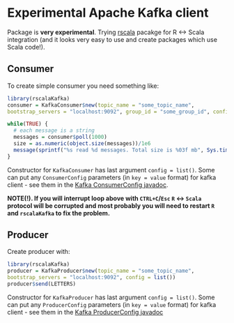 
# Experimental Apache Kafka client

Package is **very experimental**. Trying [rscala](https://dahl-git.byu.edu/dahl/rscala) pacakge for R <-> Scala integration (and it looks very easy to use and create packages which use Scala code!).

## Consumer
To create simple consumer you need something like:
```r
library(rscalaKafka)
consumer = KafkaConsumer$new(topic_name = "some_topic_name", 
bootstrap_servers = "localhost:9092", group_id = "some_group_id", config = list())

while(TRUE) {
  # each message is a string
  messages = consumer$poll(1000)
  size = as.numeric(object.size(messages))/1e6
  message(sprintf("%s read %d messages. Total size is %03f mb", Sys.time(), length(messages), size))
}
```
Constructor for `KafkaConsumer` has last argument `config = list()`. Some can put any `ConsumerConfig` parameters (in `key = value` format) for kafka client - see them in the [Kafka ConsumerConfig javadoc](https://kafka.apache.org/0100/javadoc/index.html?org/apache/kafka/clients/consumer/ConsumerConfig.html).

**NOTE(!). If you will interrupt loop above with `CTRL+C`/`Esc` `R` <-> `Scala` protocol will be corrupted and most probably you will need to restart `R` and `rscalaKafka` to fix the problem.**

## Producer

Create producer with:

```r
library(rscalaKafka)
producer = KafkaProducer$new(topic_name = "some_topic_name", 
bootstrap_servers = "localhost:9092", config = list())
producer$send(LETTERS)
```

Constructor for `KafkaProducer` has last argument `config = list()`. Some can put any `ProducerConfig` parameters (in `key = value` format) for kafka client - see them in the [Kafka ProducerConfig javadoc](https://kafka.apache.org/0100/javadoc/index.html?org/apache/kafka/clients/producer/ProducerConfig.html)
